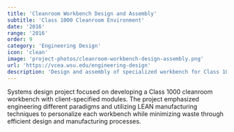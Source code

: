 ```yaml
---
title: 'Cleanroom Workbench Design and Assembly'
subtitle: 'Class 1000 Cleanroom Environment'
date: '2016'
range: '2016'
order: 9
category: 'Engineering Design'
icon: 'clean'
image: 'project-photos/cleanroom-workbench-design-assembly.png'
url: 'https://vcea.wsu.edu/engineering-design'
description: 'Design and assembly of specialized workbench for Class 1000 cleanroom environment, ensuring contamination control and precision manufacturing capabilities.'
---
```


Systems design project focused on developing a Class 1000 cleanroom workbench with client-specified modules. The project emphasized engineering different paradigms and utilizing LEAN manufacturing techniques to personalize each workbench while minimizing waste through efficient design and manufacturing processes. 